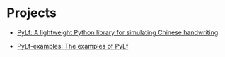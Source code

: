 # Projects
* [PyLf:
A lightweight Python library for simulating Chinese handwriting](https://github.com/Gsllchb/PyLf)

* [PyLf-examples:
The examples of PyLf](https://github.com/Gsllchb/PyLf-examples)
